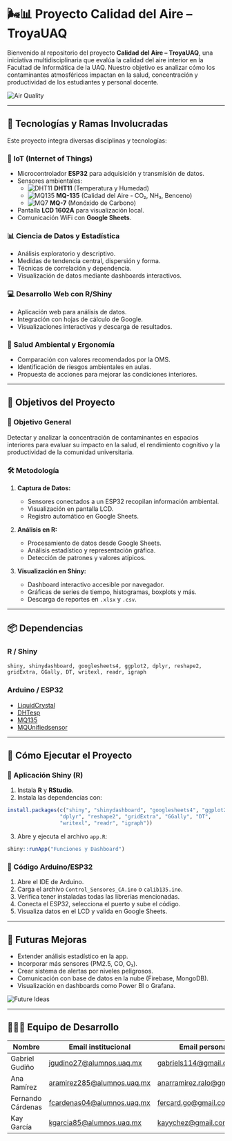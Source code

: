 # 🌬️📊 Proyecto Calidad del Aire – TroyaUAQ

Bienvenido al repositorio del proyecto **Calidad del Aire – TroyaUAQ**, una iniciativa multidisciplinaria que evalúa la calidad del aire interior en la Facultad de Informática de la UAQ. Nuestro objetivo es analizar cómo los contaminantes atmosféricos impactan en la salud, concentración y productividad de los estudiantes y personal docente.

![Air Quality](https://github.com/Anmol-Baranwal/Cool-GIFs-For-GitHub/blob/main/weather.gif?raw=true)

---

## 🧠 Tecnologías y Ramas Involucradas

Este proyecto integra diversas disciplinas y tecnologías:

### 📡 **IoT (Internet of Things)**
- Microcontrolador **ESP32** para adquisición y transmisión de datos.
- Sensores ambientales:
  - ![DHT11](https://img.shields.io/badge/DHT11-Temp%2FHumidity-blue?style=flat) **DHT11** (Temperatura y Humedad)
  - ![MQ135](https://img.shields.io/badge/MQ--135-Air%20Quality-green?style=flat) **MQ-135** (Calidad del Aire - CO₂, NH₃, Benceno)
  - ![MQ7](https://img.shields.io/badge/MQ--7-CO-red?style=flat) **MQ-7** (Monóxido de Carbono)
- Pantalla **LCD 1602A** para visualización local.
- Comunicación WiFi con **Google Sheets**.

### 📊 **Ciencia de Datos y Estadística**
- Análisis exploratorio y descriptivo.
- Medidas de tendencia central, dispersión y forma.
- Técnicas de correlación y dependencia.
- Visualización de datos mediante dashboards interactivos.

### 💻 **Desarrollo Web con R/Shiny**
- Aplicación web para análisis de datos.
- Integración con hojas de cálculo de Google.
- Visualizaciones interactivas y descarga de resultados.

### 🌱 **Salud Ambiental y Ergonomía**
- Comparación con valores recomendados por la OMS.
- Identificación de riesgos ambientales en aulas.
- Propuesta de acciones para mejorar las condiciones interiores.

---

## 🎯 Objetivos del Proyecto

### 🎯 Objetivo General
Detectar y analizar la concentración de contaminantes en espacios interiores para evaluar su impacto en la salud, el rendimiento cognitivo y la productividad de la comunidad universitaria.

### 🛠️ Metodología

1. **Captura de Datos:**
   - Sensores conectados a un ESP32 recopilan información ambiental.
   - Visualización en pantalla LCD.
   - Registro automático en Google Sheets.

2. **Análisis en R:**
   - Procesamiento de datos desde Google Sheets.
   - Análisis estadístico y representación gráfica.
   - Detección de patrones y valores atípicos.

3. **Visualización en Shiny:**
   - Dashboard interactivo accesible por navegador.
   - Gráficas de series de tiempo, histogramas, boxplots y más.
   - Descarga de reportes en `.xlsx` y `.csv`.

---

## 📦 Dependencias

### R / Shiny
```r
shiny, shinydashboard, googlesheets4, ggplot2, dplyr, reshape2,
gridExtra, GGally, DT, writexl, readr, igraph
```

### Arduino / ESP32
- [LiquidCrystal](https://www.arduino.cc/en/Reference/LiquidCrystal)
- [DHTesp](https://github.com/beegee-tokyo/DHTesp)
- [MQ135](https://github.com/GeorgK/MQ135)
- [MQUnifiedsensor](https://github.com/miguelbalboa/MQUnifiedsensor)

---

## 🚀 Cómo Ejecutar el Proyecto

### 🧪 Aplicación Shiny (R)

1. Instala **R** y **RStudio**.
2. Instala las dependencias con:
```r
install.packages(c("shiny", "shinydashboard", "googlesheets4", "ggplot2",
                 "dplyr", "reshape2", "gridExtra", "GGally", "DT",
                 "writexl", "readr", "igraph"))
```
3. Abre y ejecuta el archivo `app.R`:
```r
shiny::runApp("Funciones y Dashboard")
```

### 🔧 Código Arduino/ESP32

1. Abre el IDE de Arduino.
2. Carga el archivo `Control_Sensores_CA.ino` o `calib135.ino`.
3. Verifica tener instaladas todas las librerías mencionadas.
4. Conecta el ESP32, selecciona el puerto y sube el código.
5. Visualiza datos en el LCD y valida en Google Sheets.

---

## 🔮 Futuras Mejoras

- Extender análisis estadístico en la app.
- Incorporar más sensores (PM2.5, CO, O₃).
- Crear sistema de alertas por niveles peligrosos.
- Comunicación con base de datos en la nube (Firebase, MongoDB).
- Visualización en dashboards como Power BI o Grafana.

![Future Ideas](https://github.com/Anmol-Baranwal/Cool-GIFs-For-GitHub/blob/main/ideas.gif?raw=true)

---

## 🧑‍🤝‍🧑 Equipo de Desarrollo

| Nombre               | Email institucional             | Email personal               | LinkedIn |
|----------------------|----------------------------------|------------------------------|----------|
| Gabriel Gudiño       | jgudino27@alumnos.uaq.mx         | gabriels114@gmail.com        | [Perfil](https://www.linkedin.com/in/gabriel-gudiño-lara/) |
| Ana Ramírez          | aramirez285@alumnos.uaq.mx       | anarramirez.ralo@gmail.com   | [Perfil](https://www.linkedin.com/in/ana-ramirez-lopez-6110b7296/) |
| Fernando Cárdenas    | fcardenas04@alumnos.uaq.mx       | fercard.go@gmail.com         | [Perfil](https://www.linkedin.com/in/fercardgo/) |
| Kay García           | kgarcia85@alumnos.uaq.mx         | kayychez@gmail.com           | [Perfil](https://www.linkedin.com/in/kay-garcia-icad/) |


